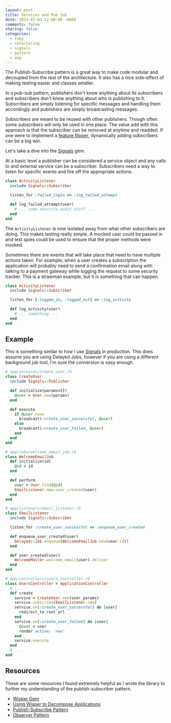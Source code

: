 ```yaml
---
layout: post
title: Services and Pub Sub
date: 2013-07-03 12:00:00 -0600
comments: false
sharing: false
categories:
  - ruby
  - refactoring
  - signals
  - pattern
  - oop
---
```


The Publish-Subscribe pattern is a great way to make code modular and decoupled
from the rest of the architecture. It also has a nice side-effect of making
testing easier and classes smaller.

In a pub-sub pattern, publishers don't know anything about its subscribers and
subscribers don't know anything about who is publishing to it. Subscribers are
simply listening for specific messages and handling them accordingly and
publishers are simply broadcasting messages.

Subscribers are meant to be reused with other publishers. Though often some
subscribers will only be used in one place. The value add with this approach is
that the subscriber can be removed at anytime and readded. If one were to
implement a [feature flipper][feature-flipper], dynamically adding subscribers
can be a big win.

Let's take a dive into the [Signals][signals] gem.

At a basic level a publisher can be considered a service object and any calls to
and external service can be a subscriber. Subscribers need a way to listen for
specific events and fire off the appropriate actions.

```ruby
class ActivityListener
  include Signals::Subscriber

  listen_for :failed_login => :log_failed_attempt

  def log_failed_attempt(user)
    # ... some security audit stuff ...
  end
end
```

The `ActivityListener` is now isolated away from what other subscribers are
doing. This makes testing really simple. A mocked user could be passed in and
test spies could be used to ensure that the proper methods were invoked.

Sometimes there are events that will take place that need to have multiple
actions taken. For example, when a user creates a subscription the application
will probably need to send a confirmation email along with talking to a payment
gateway while logging the request to some security tracker. This is a strawman
example, but it is something that can happen.

```ruby
class ActivityListener
  include Signals::Subscriber

  listen_for [:logged_in, :logged_out] => :log_activity

  def log_activity(user)
    # ... something ...
  end
end
```

## Example

This is something similar to how I use [Signals][signals] in production. This
does assume you are using Delayed Jobs, however if you are using a different
background job tool, I'm sure the conversion is easy enough.

```ruby
# app/services/create_user.rb
class CreateUser
  include Signals::Publisher

  def initialize(params={})
    @user = User.new(params)
  end

  def execute
    if @user.save
      broadcast(:create_user_successful, @user)
    else
      broadcast(:create_user_failed, @user)
    end
  end
end
```

```ruby
# app/jobs/welcome_email_job.rb
class WelcomeEmailJob
  def initialize(id)
    @id = id
  end

  def perform
    user = User.find(@id)
    EmailListener.new.user_created(user)
  end
end
```

```ruby
# app/listeners/email_listener.rb
class EmailListener
  include Signals::Subscriber

  listen_for :create_user_successful => :enqueue_user_created

  def enqueue_user_created(user)
    Delayed::Job.enqueue(WelcomeEmailJob.new(user.id))
  end

  def user_created(user)
    WelcomeMailer.welcome_email(user).deliver
  end
end
```

```ruby
# app/controllers/users_controller.rb
class UsersController < ApplicationController
  # ...
  def create
    service = CreateUser.new(user_params)
    service.subscribe(EmailListener.new)
    service.on(:create_user_successful) do |user|
      redirect_to root_url
    end
    service.on(:create_user_failed) do |user|
      @user = user
      render action: 'new'
    end
    service.execute
  end
  # ...
end
```

## Resources

These are some resources I found extremely helpful as I wrote the library to
further my understanding of the publish-subscriber pattern.

  * [Wisper Gem][wisper]
  * [Using Wisper to Decompose Applications][wisper-decompose]
  * [Publish-Subscribe Pattern][pub-sub]
  * [Observer Pattern][observer]

[wisper]: https://github.com/krisleech/wisper
[wisper-decompose]: http://rubysource.com/using-wisper-to-decompose-applications/
[pub-sub]: http://en.wikipedia.org/wiki/Publish%E2%80%93subscribe_pattern
[observer]: http://en.wikipedia.org/wiki/Observer_pattern
[feature-flipper]: https://github.com/pda/flip
[signals]: https://github.com/warmwaffles/signals
